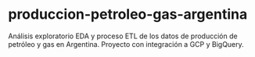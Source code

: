 # produccion-petroleo-gas-argentina
Análisis exploratorio EDA y proceso ETL de los datos de producción de petróleo y gas en Argentina. Proyecto con integración a GCP y BigQuery.
